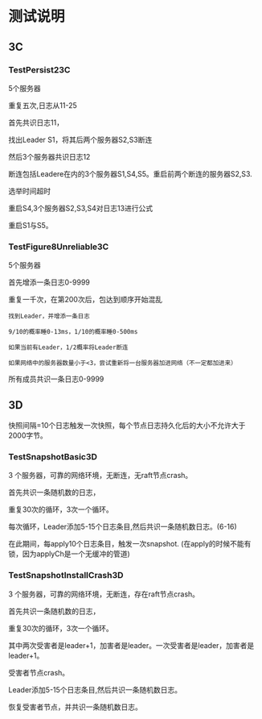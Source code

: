 # 测试说明



## 3C

### TestPersist23C

5个服务器

重复五次,日志从11-25

首先共识日志11，

找出Leader S1，将其后两个服务器S2,S3断连

然后3个服务器共识日志12

断连包括Leadere在内的3个服务器S1,S4,S5。重启前两个断连的服务器S2,S3.

选举时间超时

重启S4,3个服务器S2,S3,S4对日志13进行公式

重启S1与S5。

### TestFigure8Unreliable3C

5个服务器

首先增添一条日志0-9999

重复一千次，在第200次后，包达到顺序开始混乱

    找到Leader，并增添一条日志

    9/10的概率睡0-13ms，1/10的概率睡0-500ms

    如果当前有Leader，1/2概率将Leader断连

    如果网络中的服务器数量小于<3，尝试重新将一台服务器加进网络（不一定都加进来）

所有成员共识一条日志0-9999

## 3D

快照间隔=10个日志触发一次快照，每个节点日志持久化后的大小不允许大于2000字节。

### TestSnapshotBasic3D

3 个服务器，可靠的网络环境，无断连，无raft节点crash。

首先共识一条随机数的日志，

重复30次的循环，3次一个循环。

<!-- 其中两次受害者是leader+1，加害者是leader。一次受害者是leader，加害者是leader+1 -->

每次循环，Leader添加5-15个日志条目,然后共识一条随机数日志。(6-16)

在此期间，每apply10个日志条目，触发一次snapshot.
(在apply的时候不能有锁，因为applyCh是一个无缓冲的管道)

### TestSnapshotInstallCrash3D

3 个服务器，可靠的网络环境，无断连，存在raft节点crash。

首先共识一条随机数的日志，

重复30次的循环，3次一个循环。

其中两次受害者是leader+1，加害者是leader。一次受害者是leader，加害者是leader+1。

受害者节点crash。

Leader添加5-15个日志条目,然后共识一条随机数日志。

恢复受害者节点，并共识一条随机数日志。